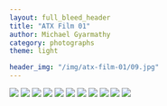 ```yaml
---
layout: full_bleed_header
title: "ATX Film 01"
author: Michael Gyarmathy
category: photographs
theme: light

header_img: "/img/atx-film-01/09.jpg"
---
```


![](/img/atx-film-01/01.jpg)
![](/img/atx-film-01/02.jpg)
![](/img/atx-film-01/03.jpg)
![](/img/atx-film-01/04.jpg)
![](/img/atx-film-01/05.jpg)
![](/img/atx-film-01/06.jpg)
![](/img/atx-film-01/07.jpg)
![](/img/atx-film-01/08.jpg)
![](/img/atx-film-01/09.jpg)
![](/img/atx-film-01/10.jpg)
![](/img/atx-film-01/11.jpg)